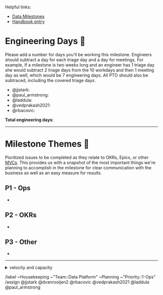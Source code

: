 Helpful links:
- [Data Milestones](https://gitlab.com/groups/gitlab-data/-/milestones)
- [Handbook entry](https://about.gitlab.com/handbook/business-technology/data-team/how-we-work/planning/#milestone-planning)
<!-- link to the milestone this issue represents (it will probably be the one following the current DE Milestone)-->
<!-- please link preceding milestone planning issue in the Linked Issues section below the description -->

# Engineering Days :calendar: 
Please add a number for days you'll be working this milestone. Engineers should subtract a day for each triage day and a day for meetings. For example, If a milestone is two weeks long and an engineer has 1 triage day she would subtract 2 triage days from the 10 workdays and then 1 meeting day as well, which would be 7 engineering days. All PTO should also be subtraced, including the covered triage days. 

- @jjstark: 
- @paul_armstrong:
- @laddula:
- @vedprakash2021:
- @rbacovic:

**Total engineering days**: <!-- sum the above engineering days -->


---

# Milestone Themes :book:

Pioritized issues to be completed as they relate to OKRs, Epics, or other [MVCs](https://about.gitlab.com/handbook/values/#minimal-viable-change-mvc). This provides us with a snapshot of the most important things we're planning to accomplish in the milestone for clear communication with the business as well as an easy measure for results.

## P1 - Ops
- 

## P2 - OKRs
- 

## P3 - Other
- 

---


<details>
<summary> velocity and capacity </summary>

# Velocity and Capacity :race_car: 

We calculate the velocity of our last milestone by dividing the points/weight completed by the number of engineering days that were available.

## Last Milestone
Last Milestone: <!-- link here (it will probably be the current milestone) -->
Last Milestone Issue: <!-- link here and also relate it in the linked issues section below-->
* **Last milestone weight completed:** <!-- from 'Last Milestone' linked above -->
* **Last milestone engineering days:** <!-- from 'Last Milestone Issue' linked above -->
* **Last milestone velocity:** <!-- 'Last milestone weight completed' / 'Last milestone engineering days' -->


## This (starting) Milestone: :crystal_ball: 
We assume that preceding milestone's velocity is a good predictor of the following milestone's velocity. We then make sure that we have adequate capacity to address all of the **prioritized issues**. If we don't have enough capacity then we remove the issues of least priority. 

**Engineering capacity for this milestone:** <!-- Total engineering days * Last milestone velocity -->

</details>

<!-- DO NOT EDIT BELOW THIS LINE -->
/label ~Housekeeping ~"Team::Data Platform" ~Planning ~"Priority::1-Ops" 
/assign @jjstark @dvanrooijen2 @rbacovic @vedprakash2021 @laddula @paul_armstrong 
